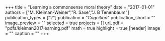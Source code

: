 +++
title = "Learning a commonsense moral theory"
date = "2017-01-01"
authors = ["M. Kleiman-Weiner","R. Saxe","J. B Tenenbaum"]
publication_types = ["2"]
publication = "_Cognition_"
publication_short = ""
image_preview = ""
selected = true
projects = []
url_pdf = "pdfs/kleiman2017learning.pdf"
math = true
highlight = true
[header]
image = ""
caption = ""
+++

